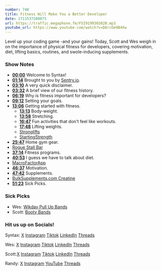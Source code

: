 ```yaml
---
number: 748
title: Fitness Will Make You a Better Developer
date: 1711537200075
url: https://traffic.megaphone.fm/FSI9199303020.mp3
youtube_url: https://www.youtube.com/watch?v=DArcOe9B4Xw
---
```


Level up your coding game -and your gains! Today, Scott and Wes weigh in on the importance of physical fitness for developers, covering motivation, diet, lifting basics, routines, and swole-inducing supplements.

### Show Notes

* **[00:00](#t=00:00)** Welcome to Syntax!
* **[01:14](#t=01:14)** Brought to you by [Sentry.io](www.sentry.io/syntax).
* **[03:10](#t=03:10)** A very quick disclaimer.
* **[03:32](#t=03:32)** A brief view of our fitness history.
* **[06:19](#t=06:19)** Why is fitness important for developers?
* **[09:12](#t=09:12)** Setting your goals.
* **[13:06](#t=13:06)** Getting started with fitness.
    * **[13:13](#t=13:13)** Body-weight.
    * **[13:58](#t=13:58)** Stretching.
    * **[16:47](#t=16:47)** Fun activities that don't feel like workouts.
    * **[17:48](#t=17:48)** Lifting weights.
    * [Stronglifts](https://stronglifts.com/)
    * [StartingStrength](https://www.reddit.com/r/StartingStrength/)
* **[25:47](#t=25:47)** Home gym gear.
* [Rogue Stall Bar](https://www.roguefitness.com/rogue-stall-bar-3-0)
* **[37:14](#t=37:14)** Fitness programs.
* **[40:53](#t=40:53)** I guess we have to talk about diet.
* [MacroFactorApp](https://macrofactorapp.com/)
* **[46:37](#t=46:37)** Motivation.
* **[47:42](#t=47:42)** Supplements.
* [BulkSupplements.com Creatine](https://www.amazon.com/dp/B0B9HWN8S9)
* **[51:23](#t=51:23)** Sick Picks.

### Sick Picks

- Wes: [Wikday Pull Up Bands](https://amzn.to/3wSduqM)
- Scott: [Booty Bands](https://amzn.to/4abKzMy)

### Hit us up on Socials!

Syntax: [X](https://twitter.com/syntaxfm) [Instagram](https://www.instagram.com/syntax_fm/) [Tiktok](https://www.tiktok.com/@syntaxfm) [LinkedIn](https://www.linkedin.com/company/96077407/admin/feed/posts/) [Threads](https://www.threads.net/@syntax_fm)

Wes: [X](https://twitter.com/wesbos) [Instagram](https://www.instagram.com/wesbos/) [Tiktok](https://www.tiktok.com/@wesbos) [LinkedIn](https://www.linkedin.com/in/wesbos/) [Threads](https://www.threads.net/@wesbos)

Scott:[X](https://twitter.com/stolinski) [Instagram](https://www.instagram.com/stolinski/) [Tiktok](https://www.tiktok.com/@stolinski) [LinkedIn](https://www.linkedin.com/in/stolinski/) [Threads](https://www.threads.net/@stolinski)

Randy: [X](https://twitter.com/randyrektor) [Instagram](https://www.instagram.com/randyrektor/) [YouTube](https://www.youtube.com/@randyrektor) [Threads](https://www.threads.net/@randyrektor)
